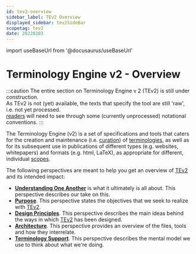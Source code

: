 ```yaml
---
id: tev2-overview
sidebar_label: TEv2 Overview
displayed_sidebar: tev2SideBar
scopetag: tev2
date: 20220303
---
```


import useBaseUrl from '@docusaurus/useBaseUrl'

# Terminology Engine v2 - Overview

:::caution
The entire section on Terminology Engine v 2 (TEv2) is still under construction.<br/>
As TEv2 is not (yet) available, the texts that specify the tool are still 'raw', i.e. not yet processed.<br/>[readers](@) will need to see through some (currently unprocessed) notational conventions.
:::

The Terminology Engine (v2) is a set of specifications and tools that caters for the creation and maintenance (i.e. [curation](@)) of [terminologies](@), as well as for its subsequent use in publications of different types (e.g. websites, whitepapers) and formats (e.g. html, LaTeX), as appropriate for different, individual [scopes](@).

The following perspectives are meant to help you get an overview of [TEv2](@) and its intended impact:
- **[Understanding One Another](/docs/overview/tev2-common-understanding)** is what it ultimately is all about. This perspective describes our take on this.
- **[Purpose](/docs/overview/tev2-purpose)**. This perspective states the objectives that we seek to realize with [TEv2](@).
- **[Design Principles](/docs/overview/tev2-design-principles)**. This perspective describes the main ideas behind the ways in which [TEv2](@) has been designed.
- **[Architecture](/docs/overview/tev2-architecture)**. This perspective provides an overview of the files, tools and how they interrelate.
- **[Terminology Support](/docs/terms/patterns/pattern-terminology)**. This perspective describes the mental model we use to think about what we're doing.
